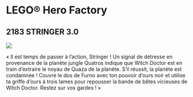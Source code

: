 # LEGO® Hero Factory

## 2183 STRINGER 3.0

![](https://www.lego.com/cdn/product-assets/product.img.pri/2183_prod.jpg)

« Il est temps de passer à l’action, Stringer ! Un signal de détresse en provenance de la planète jungle Quatros indique que Witch Doctor est en train d’extraire le noyau de Quaza de la planète. S’il réussit, la planète est condamnée ! Couvre le dos de Furno avec ton pouvoir d’ours noir et utilise ta griffe d’ours à trois lames pour repousser la bande de bêtes vicieuses de Witch Doctor. Restez sur vos gardes ! »